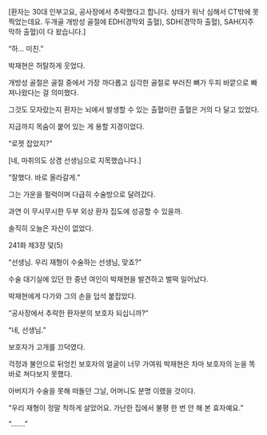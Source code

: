 [환자는 30대 인부고요, 공사장에서 추락했다고 합니다. 상태가 워낙 심해서 CT밖에 못 찍었는데요. 두개골 개방성 골절에 EDH(경막외 출혈), SDH(경막하 출혈), SAH(지주막하 출혈)이 다 왔습니다.]

“하… 미친.”

박재현은 허탈하게 웃었다.

개방성 골절은 골절 중에서 가장 까다롭고 심각한 골절로 부러진 뼈가 두피 바깥으로 빠져나왔다는 걸 의미했다.

그것도 모자랐는지 환자는 뇌에서 발생할 수 있는 출혈이란 출혈은 거의 다 달고 있었다.

지금까지 목숨이 붙어 있는 게 용할 지경이었다.

“로젯 잡았지?”

[네, 마취의도 상겸 선생님으로 지목했습니다.]

“잘했다. 바로 올라갈게.”

그는 가운을 펄럭이며 다급히 수술방으로 달려갔다.

과연 이 무시무시한 두부 외상 환자 집도에 성공할 수 있을까.

솔직히 오늘은 자신이 없었다.

241화 제3장 덫(5)

“선생님. 우리 재형이 수술하는 선생님, 맞죠?”

수술 대기실에 있던 한 중년 여인이 박재현을 발견하고 벌떡 일어났다.

박재현에게 다가와 그의 손을 덥석 붙잡았다.

“공사장에서 추락한 환자분의 보호자 되십니까?”

“네, 선생님.”

보호자가 고개를 끄덕였다.

걱정과 불안으로 뒤엉킨 보호자의 얼굴이 너무 가여워 박재현은 차마 보호자의 눈을 똑바로 쳐다보지 못했다.

아버지가 수술을 못해 떠돌던 그날, 어머니도 분명 이랬을 것이다.

“우리 재형이 정말 착하게 살았어요. 가난한 집에서 불평 한 번 안 해 본 효자예요.”

“…….”